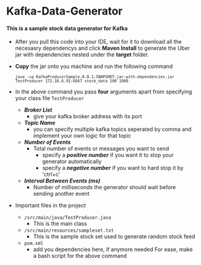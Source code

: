 # Kafka-Data-Generator
#### This is a sample stock data generator for Kafka
* After you pull this code into your IDE, wait for it to download all the necesasry dependencys and click **Maven Install** to generate the Uber jar with dependencies nested under the **target** folder.
* **Copy** the jar onto you machine and run the following command

   <code>`java -cp KafkaProducerSample-0.0.1-SNAPSHOT-jar-with-dependencies.jar TestProducer 172.16.6.92:6667 stock_data 100 1000`</code>
   
* In the above command you pass **four** arguments apart from specifying your class file `TestProducer`
  * **_Broker List_**
    * give your kafka broker address with its port
  * **_Topic Name_**
    * you can specify multiple kafka topics seperated by comma and implement your own logic for that topic
  * **_Number of Events_**
    * Total number of events or messages you want to send
      * specify a _**positive number**_ if you want it to stop your generator automatically
      * specify a _**negative number**_ if you want to hard stop it by 'ctrl+c'
  * **_Interval Between Events (ms)_**
    * Number of milliseconds the generator should wait before sending another event

* Important files in the project
  * `/src/main/java/TestProducer.java`
    * This is the main class
  * `/src/main/resources/sampleset.txt`
    * This is the sample stock set used to generate random stock feed
  * `pom.xml`
    * add you dependencies here, if anymore needed
For ease, make a bash script for the above command
